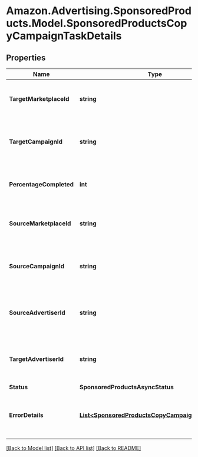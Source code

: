 # Amazon.Advertising.SponsoredProducts.Model.SponsoredProductsCopyCampaignTaskDetails

## Properties

Name | Type | Description | Notes
------------ | ------------- | ------------- | -------------
**TargetMarketplaceId** | **string** | The target marketplace in obfuscated format. | [optional] 
**TargetCampaignId** | **string** | The identifier of the campaign in the target marketplace. | [optional] 
**PercentageCompleted** | **int** | Percent of copy operation that is complete | [optional] 
**SourceMarketplaceId** | **string** | The source marketplace in obfuscated format. | [optional] 
**SourceCampaignId** | **string** | The identifier of the campaign in the source marketplace. | [optional] 
**SourceAdvertiserId** | **string** | The identifier of the advertiser in source marketplace. | [optional] 
**TargetAdvertiserId** | **string** | The identifier of the advertiser in the target marketplace. | [optional] 
**Status** | **SponsoredProductsAsyncStatus** |  | [optional] 
**ErrorDetails** | [**List&lt;SponsoredProductsCopyCampaignErrorDetail&gt;**](SponsoredProductsCopyCampaignErrorDetail.md) | Errors that could occur during async process (up to 10) | [optional] 

[[Back to Model list]](../README.md#documentation-for-models) [[Back to API list]](../README.md#documentation-for-api-endpoints) [[Back to README]](../README.md)

